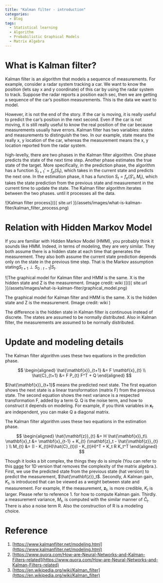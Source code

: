 ```yaml
---
title: "Kalman filter - introduction"
categories:
  - Blog
tags:
  - Statistical learning
  - Algorithm
  - Probabilistic Graphical Models
  - Matrix Algebra
---
```


# What is Kalman filter?

Kalman filter is an algorithm that models a sequence of measurements. For example, consider a radar system tracking a car. We want to know the position (lets say x and y coordinate) of this car by using the radar system to track. Suppose the radar reports a position each sec, then we are getting a sequence of the car’s position measurements. This is the data we want to model.

However, it is not the end of the story. If the car is moving, it is really useful to predict the car’s position in the next second. Even if the car is not moving, it is still really useful to know the real position of the car because measurements usually have errors. Kalman filter has two variables: states and measurements to distinguish the two. In our example, state means the really x, y location of the car, whereas the measurement means the x, y location reported from the radar system.

high-levelly, there are two phases in the Kalman filter algorithm. One phase predicts the state of the next time step. Another phase estimates the true state of the target. More specifically, in the prediction phase, the algorithm has a function $S_{t+1}' = f_{p}(S_t)$, which takes in the current state and predicts the next one. In the estimation phase, it has a function $S_t = f_e(S'_{t}, M_{t})$, which takes the state prediction from the previous state and measurement in the current time to update the state. The Kalman filter algorithm iterates between the two phases. until it processes all the data.

![Kalman filter process]({{ site.url }}/assets/images/what-is-kalman-fiter/kalman_filter_process.png)

# Relation with Hidden Markov Model

If you are familiar with Hidden Markov Model (HMM), you probably think it sounds like HMM. Indeed, in terms of modeling, they are very similar. They both assume there is a hidden state at each time that generates the measurement. They also both assume the current state prediction depends only on the state in the previous time step. That is the Markov assumption stating$S_{t+1} \perp S_{0:t-1} | S_{t}$. 

![The graphical model for Kalman filter and HMM is the same. X is the hidden state and Z is the measurement. (Image credit: wiki )]({{ site.url }}/assets/images/what-is-kalman-fiter/graphical_model.png)

The graphical model for Kalman filter and HMM is the same. X is the hidden state and Z is the measurement. (Image credit: wiki )

The difference is the hidden state in Kalman filter is continuous instead of discrete. The states are assumed to be normally distributed. Also in Kalman filter, the measurements are assumed to be normally distributed.

# Update and modeling details

The Kalman filter algorithm uses these two equations in the prediction phase.

$$
\begin{aligned}
\hat{\mathbf{x}}_{t+1} &= F \mathbf{x}_{t} \\
\hat{C}_{t+1} &= F P_{t} F^T + Q
\end{aligned}
$$

$\hat{\mathbf{x}}_{t+1}$ means the predicted next state. The first equation shows the next state is a linear transformation (matrix F) from the previous state. The second equation shows the next variance is a respected transformation F, added by a term Q. Q is the noise term, and how to construct it depends on modeling. For example, if you think variables in $\mathbf{x}_t$ are independent, you can make Q a diagonal matrix.

The Kalman filter algorithm uses these two equations in the estimation phase.

$$
\begin{aligned}
\hat{\mathbf{z}}_{t} &= H \hat{\mathbf{x}}_t\\
\mathbf{x}_t &= \mathbf{x}_{t-1} + K_{t} (\mathbf{z}_t - \hat{\mathbf{z}}_{t} ) \\
M_{t} &= (I - K_{t}H)\hat{C}_{t}(I - K_{t}H)^T + K_t R K_t^T
\end{aligned}
$$

Though it looks a bit complex, the things they do is simple (You can refer to this [page](https://www.kalmanfilter.net/kalman1d.html) for 1D version that removes the complexity of the matrix algebra.). First, we use the predicted state from the previous state (hat version) to predict the measurement, $\hat{\mathbf{z}}_t$. Secondly, A Kalman gain, $K_t$, is introduced that can be viewed as a weight between state and measurement. For example, If the measurement, $\mathbf{z}_t$, is more credible, $K_t$ is larger. Please refer to reference 1. for how to compute Kalman gain. Thirdly. a measurement variance, $M_t$, is computed with the similar manner of $\hat{C}_t$. There is also a noise term R. Also the construction of R is a modeling choice.

# Reference

1. [https://www.kalmanfilter.net/modeling.html](https://www.kalmanfilter.net/modeling.html)
2. [https://www.quora.com/How-are-Neural-Networks-and-Kalman-Filters-related](https://www.quora.com/How-are-Neural-Networks-and-Kalman-Filters-related)
3. [https://en.wikipedia.org/wiki/Kalman_filter](https://en.wikipedia.org/wiki/Kalman_filter)